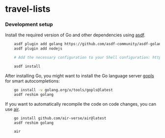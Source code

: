# travel-lists

### Development setup

Install the required version of Go and other dependencies using [asdf](https://asdf-vm.com/).

```sh
    asdf plugin add golang https://github.com/asdf-community/asdf-golang
    asdf plugin add nodejs

    # Add the necessary configuration to your Shell configuration: https://github.com/asdf-community/asdf-golang?tab=readme-ov-file#goroot

    asdf install
```

After installing Go, you might want to install the Go language server [gopls](https://pkg.go.dev/golang.org/x/tools/gopls) for smart autocompletions:

```sh
    go install -v golang.org/x/tools/gopls@latest
    asdf reshim golang
```

If you want to automatically recompile the code on code changes, you can use [air](https://github.com/air-verse/air).

```sh
    go install github.com/air-verse/air@latest
    asdf reshim golang

    air
```
